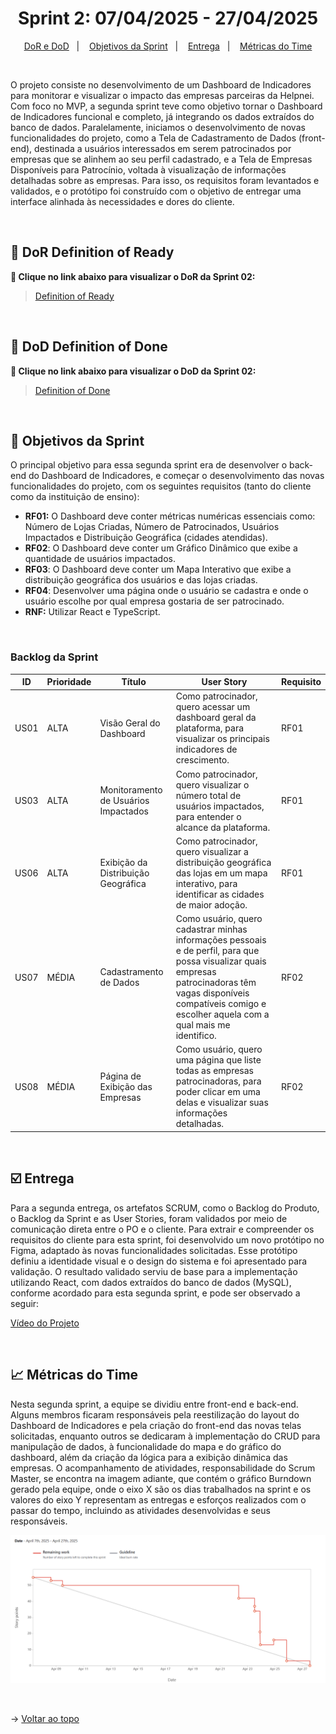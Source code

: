<span id="topo">

<h1 align="center">Sprint 2: 07/04/2025 - 27/04/2025</h1>

<p align="center">
    <a href="#dor-dod">DoR e DoD</a> &nbsp |&nbsp &nbsp
    <a href="#objetivos">Objetivos da Sprint</a> &nbsp |&nbsp &nbsp
    <a href="#entrega">Entrega</a> &nbsp |&nbsp &nbsp
    <a href="#metricas">Métricas do Time</a> 
</p>

<br>

O projeto consiste no desenvolvimento de um Dashboard de Indicadores para monitorar e visualizar o impacto das empresas parceiras da Helpnei.
Com foco no MVP, a segunda sprint teve como objetivo tornar o Dashboard de Indicadores funcional e completo, já integrando os dados extraídos do banco de dados.
Paralelamente, iniciamos o desenvolvimento de novas funcionalidades do projeto, como a Tela de Cadastramento de Dados (front-end), destinada a usuários interessados em serem patrocinados por empresas que se alinhem ao seu perfil cadastrado, e a Tela de Empresas Disponíveis para Patrocínio, voltada à visualização de informações detalhadas sobre as empresas.
Para isso, os requisitos foram levantados e validados, e o protótipo foi construído com o objetivo de entregar uma interface alinhada às necessidades e dores do cliente.

<br>

<span id="dor-dod">

## 📍 DoR Definition of Ready
**:link: Clique no link abaixo para visualizar o DoR da Sprint 02:**  
> [Definition of Ready](https://docs.google.com/document/d/1_yX0LBt2_SmMM5A1oGvAi57aOLmhgI5GVjWYFB8OikM/edit?tab=t.4j6zacb4i64c)

<br>

## 📍 DoD Definition of Done
**:link: Clique no link abaixo para visualizar o DoD da Sprint 02:**  
> [Definition of Done](https://docs.google.com/document/d/142-spFvZzo04tRTbLO0dZs-c4uruG32qb-unrMd3bJ0/edit?tab=t.qgc4e7w6objb)

<br>

<span id="objetivos">
    
## 🎯 Objetivos da Sprint
O principal objetivo para essa segunda sprint era de desenvolver o back-end do Dashboard de Indicadores, e começar o desenvolvimento das novas funcionalidades do projeto, com os seguintes requisitos (tanto do cliente como da instituição de ensino):
- **RF01:** O Dashboard deve conter métricas numéricas essenciais como: Número de Lojas Criadas, Número de Patrocinados, Usuários Impactados e Distribuição Geográfica (cidades atendidas).
- **RF02**: O Dashboard deve conter um Gráfico Dinâmico que exibe a quantidade de usuários impactados.
- **RF03**: O Dashboard deve conter um Mapa Interativo que exibe a distribuição geográfica dos usuários e das lojas criadas.
- **RF04**: Desenvolver uma página onde o usuário se cadastra e onde o usuário escolhe por qual empresa gostaria de ser patrocinado.
- **RNF:** Utilizar React e TypeScript.

<br>

### Backlog da Sprint 

| ID |   Prioridade   |   Título   |   User Story   |   Requisito   |
| --- | --- | --- | --- | --- |
 US01 | ALTA | Visão Geral do Dashboard |Como patrocinador, quero acessar um dashboard geral da plataforma, para visualizar os principais indicadores de crescimento.| RF01 |
 US03 | ALTA | Monitoramento de Usuários Impactados |Como patrocinador, quero visualizar o número total de usuários impactados, para entender o alcance da plataforma.| RF01 |
 US06 | ALTA | Exibição da Distribuição Geográfica |Como patrocinador, quero visualizar a distribuição geográfica das lojas em um mapa interativo, para identificar as cidades de maior adoção.| RF01 |
 US07 | MÉDIA | Cadastramento de Dados | Como usuário, quero cadastrar minhas informações pessoais e de perfil, para que possa visualizar quais empresas patrocinadoras têm vagas disponíveis compatíveis comigo e escolher aquela com a qual mais me identifico.| RF02 |
 US08 | MÉDIA | Página de Exibição das Empresas | Como usuário, quero uma página que liste todas as empresas patrocinadoras, para poder clicar em uma delas e visualizar suas informações detalhadas.| RF02 |

<br>

<span id="entrega">
        
## ☑️ Entrega

Para a segunda entrega, os artefatos SCRUM, como o Backlog do Produto, o Backlog da Sprint e as User Stories, foram validados por meio de comunicação direta entre o PO e o cliente.
Para extrair e compreender os requisitos do cliente para esta sprint, foi desenvolvido um novo protótipo no Figma, adaptado às novas funcionalidades solicitadas. Esse protótipo definiu a identidade visual e o design do sistema e foi apresentado para validação.
O resultado validado serviu de base para a implementação utilizando React, com dados extraídos do banco de dados (MySQL), conforme acordado para esta segunda sprint, e pode ser observado a seguir:

<a href='https://youtu.be/iau4KI8iHJI'>Vídeo do Projeto</a>

<br>

<span id="metricas">
    
## 📈 Métricas do Time
Nesta segunda sprint, a equipe se dividiu entre front-end e back-end. Alguns membros ficaram responsáveis pela reestilização do layout do Dashboard de Indicadores e pela criação do front-end das novas telas solicitadas, enquanto outros se dedicaram à implementação do CRUD para manipulação de dados, à funcionalidade do mapa e do gráfico do dashboard, além da criação da lógica para a exibição dinâmica das empresas.
O acompanhamento de atividades, responsabilidade do Scrum Master, se encontra na imagem adiante, que contém o gráfico Burndown gerado pela equipe, onde o eixo X são os dias trabalhados na sprint e os valores do eixo Y representam as entregas e esforços realizados com o passar do tempo, incluindo as atividades desenvolvidas e seus responsáveis.

<div align="center">
    
![Burndown Chart](https://github.com/gbmedeiros00/testeee/blob/main/burndown-sprint2.png)
</div>

<br>

→ [Voltar ao topo](#topo)
